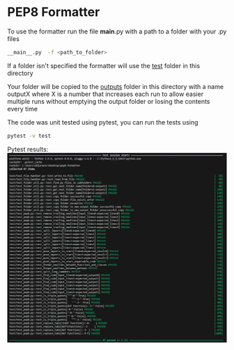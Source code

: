 # PEP8 Formatter

To use the formatter run the file __main__.py with a path to a folder with your .py files
```sh
__main__.py  -f <path_to_folder>
```
If a folder isn't specified the formatter will use the [test](test/) folder in this directory

Your folder will be copied to the [outputs](outputs/) folder in this directory with a name outputX where X is a number that
increases each run to allow easier multiple runs without emptying the output folder or losing the contents every time

The code was unit tested using pytest, you can run the tests using
```sh
pytest -v test
```

Pytest results:
![whole site](test/results.png)